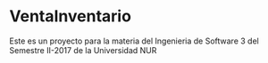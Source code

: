 # VentaInventario
Este es un proyecto para la materia del Ingenieria de Software 3 del Semestre II-2017 de la Universidad NUR
